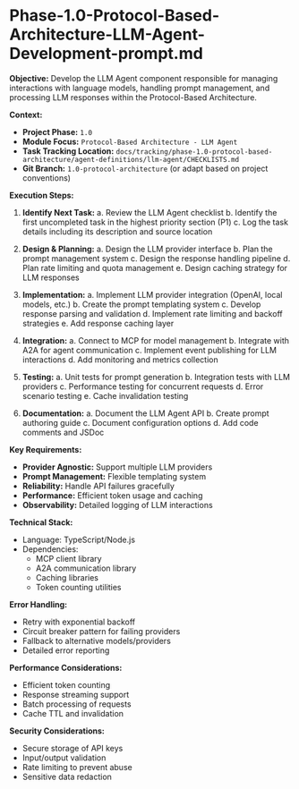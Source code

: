 # Phase-1.0-Protocol-Based-Architecture-LLM-Agent-Development-prompt.md

**Objective:**
Develop the LLM Agent component responsible for managing interactions with language models, handling prompt management, and processing LLM responses within the Protocol-Based Architecture.

**Context:**
* **Project Phase:** `1.0`
* **Module Focus:** `Protocol-Based Architecture - LLM Agent`
* **Task Tracking Location:** `docs/tracking/phase-1.0-protocol-based-architecture/agent-definitions/llm-agent/CHECKLISTS.md`
* **Git Branch:** `1.0-protocol-architecture` (or adapt based on project conventions)

**Execution Steps:**

1. **Identify Next Task:**
   a. Review the LLM Agent checklist
   b. Identify the first uncompleted task in the highest priority section (P1)
   c. Log the task details including its description and source location

2. **Design & Planning:**
   a. Design the LLM provider interface
   b. Plan the prompt management system
   c. Design the response handling pipeline
   d. Plan rate limiting and quota management
   e. Design caching strategy for LLM responses

3. **Implementation:**
   a. Implement LLM provider integration (OpenAI, local models, etc.)
   b. Create the prompt templating system
   c. Develop response parsing and validation
   d. Implement rate limiting and backoff strategies
   e. Add response caching layer

4. **Integration:**
   a. Connect to MCP for model management
   b. Integrate with A2A for agent communication
   c. Implement event publishing for LLM interactions
   d. Add monitoring and metrics collection

5. **Testing:**
   a. Unit tests for prompt generation
   b. Integration tests with LLM providers
   c. Performance testing for concurrent requests
   d. Error scenario testing
   e. Cache invalidation testing

6. **Documentation:**
   a. Document the LLM Agent API
   b. Create prompt authoring guide
   c. Document configuration options
   d. Add code comments and JSDoc

**Key Requirements:**
* **Provider Agnostic:** Support multiple LLM providers
* **Prompt Management:** Flexible templating system
* **Reliability:** Handle API failures gracefully
* **Performance:** Efficient token usage and caching
* **Observability:** Detailed logging of LLM interactions

**Technical Stack:**
* Language: TypeScript/Node.js
* Dependencies:
  - MCP client library
  - A2A communication library
  - Caching libraries
  - Token counting utilities

**Error Handling:**
* Retry with exponential backoff
* Circuit breaker pattern for failing providers
* Fallback to alternative models/providers
* Detailed error reporting

**Performance Considerations:**
* Efficient token counting
* Response streaming support
* Batch processing of requests
* Cache TTL and invalidation

**Security Considerations:**
* Secure storage of API keys
* Input/output validation
* Rate limiting to prevent abuse
* Sensitive data redaction
